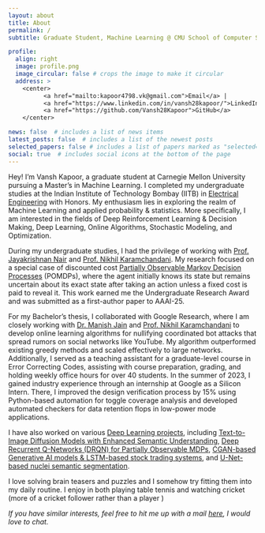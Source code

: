 ```yaml
---
layout: about
title: About
permalink: /
subtitle: Graduate Student, Machine Learning @ CMU School of Computer Science

profile:
  align: right
  image: profile.png
  image_circular: false # crops the image to make it circular
  address: >
    <center>
          <a href="mailto:kapoor4798.vk@gmail.com">Email</a> |
          <a href="https://www.linkedin.com/in/vansh28kapoor/">LinkedIn</a> | 
          <a href="https://github.com/Vansh28Kapoor">GitHub</a>
    </center>

news: false  # includes a list of news items
latest_posts: false  # includes a list of the newest posts
selected_papers: false # includes a list of papers marked as "selected={true}"
social: true  # includes social icons at the bottom of the page
---
```



Hey! I’m Vansh Kapoor, a graduate student at Carnegie Mellon University pursuing a Master’s in Machine Learning. I completed my undergraduate studies at the Indian Institute of Technology Bombay (IITB) in [Electrical Engineering](https://www.ee.iitb.ac.in/web/index.php) with Honors. My enthusiasm lies in exploring the realm of Machine Learning and applied probability & statistics. More specifically, I am interested in the fields of Deep Reinforcement Learning & Decision Making, Deep Learning, Online Algorithms, Stochastic Modeling, and Optimization.

During my undergraduate studies, I had the privilege of working with <a href="https://www.ee.iitb.ac.in/~jayakrishnan.nair">Prof. Jayakrishnan Nair</a> and <a href="https://sites.google.com/site/nikhilkaram/">Prof. Nikhil Karamchandani</a>. My research focused on a special case of discounted cost [Partially Observable Markov Decision Processes](/Research) (POMDPs), where the agent initially knows its state but remains uncertain about its exact state after taking an action unless a fixed cost is paid to reveal it. This work earned me the Undergraduate Research Award and was submitted as a first-author paper to AAAI-25.

For my Bachelor’s thesis, I collaborated with Google Research, where I am closely working with <a href="https://www.linkedin.com/in/manish-jain-kj2020/">Dr. Manish Jain</a> and <a href="https://sites.google.com/site/nikhilkaram/">Prof. Nikhil Karamchandani</a>  to develop online learning algorithms for nullifying coordinated bot attacks that spread rumors on social networks like YouTube. My algorithm outperformed existing greedy methods and scaled effectively to large networks. Additionally, I served as a teaching assistant for a graduate-level course in Error Correcting Codes, assisting with course preparation, grading, and holding weekly office hours for over 40 students. In the summer of 2023, I gained industry experience through an internship at Google as a Silicon Intern. There, I improved the design verification process by 15% using Python-based automation for toggle coverage analysis and developed automated checkers for data retention flops in low-power mode applications.

I have also worked on various [Deep Learning projects](/projects), including [Text-to-Image Diffusion Models with Enhanced Semantic Understanding](/projects/SUR), [Deep Recurrent Q-Networks (DRQN) for Partially Observable MDPs](projects/DQRN), [CGAN-based Generative AI models & LSTM-based stock trading systems](/projects/AdvancedML), and [U-Net-based nuclei semantic segmentation](/projects/Image-Segmentation).

I love solving brain teasers and puzzles and I somehow try fitting them into my daily routine. I enjoy in both playing table tennis and watching cricket (more of a cricket follower rather than a player )



_If you have similar interests, feel free to hit me up with a mail <a href="mailto:kapoor4798.vk@gmail.com?subject=Hi">here</a>, I would love to chat._


<!-- Write your biography here. Tell the world about yourself. Link to your favorite [subreddit](http://reddit.com). You can put a picture in, too. The code is already in, just name your picture `prof_pic.jpg` and put it in the `img/` folder.

Put your address / P.O. box / other info right below your picture. You can also disable any of these elements by editing `profile` property of the YAML header of your `_pages/about.md`. Edit `_bibliography/papers.bib` and Jekyll will render your [publications page](/al-folio/publications/) automatically.

Link to your social media connections, too. This theme is set up to use [Font Awesome icons](http://fortawesome.github.io/Font-Awesome/) and [Academicons](https://jpswalsh.github.io/academicons/), like the ones below. Add your Facebook, Twitter, LinkedIn, Google Scholar, or just disable all of them. -->

